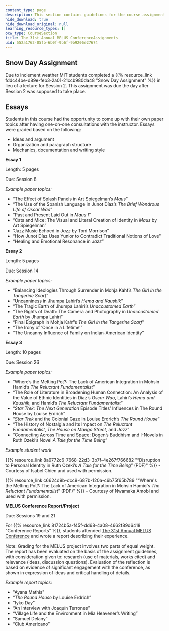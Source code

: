 ```yaml
---
content_type: page
description: This section contains guidelines for the course assignments.
hide_download: true
hide_download_original: null
learning_resource_types: []
ocw_type: CourseSection
title: The 31st Annual MELUS ConferenceAssignments
uid: 552a1762-05fb-6b0f-9b6f-9b9206e27674
---
```


Snow Day Assignment
-------------------

Due to inclement weather MIT students completed a {{% resource_link fddc44be-d89e-feb3-2a01-21ccb980da48 "Snow Day Assignment" %}} in lieu of a lecture for Session 2. This assignment was due the day after Session 2 was supposed to take place.

Essays
------

Students in this course had the opportunity to come up with their own paper topics after having one-on-one consultations with the instructor. Essays were graded based on the following: 

*   Ideas and argument
*   Organization and paragraph structure
*   Mechanics, documentation and writing style

**Essay 1**

Length: 5 pages

Due: Session 8

_Example paper topics:_

*   “The Effect of Splash Panels in Art Spiegelman’s _Maus_”
*   “The Use of the Spanish Language in Junot Díaz’s _The Brief Wondrous Life of Oscar Wao_”
*   “Past and Present Laid Out in _Maus I_”
*   “Cats and Mice: The Visual and Literal Creation of Identity in _Maus_ by Art Spiegelman”
*   “Jazz Music Echoed in _Jazz_ by Toni Morrison”
*   “How Junot Díaz Uses Yunior to Contradict Traditional Notions of Love"
*   “Healing and Emotional Resonance in _Jazz_”

**Essay 2**

Length: 5 pages

Due: Session 14

_Example paper topics:_

*   “Balancing Ideologies Through Surrender in Mohja Kahf’s _The Girl in the Tangerine Scarf_”
*   “Uncanniness in Jhumpa Lahiri’s _Hema and Kaushik_”
*   “The Tragic Earth of Jhumpa Lahiri’s _Unaccustomed Earth_”
*   “The Rights of Death: The Camera and Photography in _Unaccustomed Earth_ by Jhumpa Lahiri”
*   “Final Epigraph in Mohja Kahf’s _The Girl in the Tangerine Scarf_”
*   “The Irony of ‘Once in a Lifetime’”
*   “The Uncanny Influence of Family on Indian-American Identity”

**Essay 3**

Length: 10 pages

Due: Session 26

_Example paper topics:_

*   “Where’s the Melting Pot?: The Lack of American Integration in Mohsin Hamid’s _The Reluctant Fundamentalist_”
*   “The Role of Literature in Broadening Human Connection: An Analysis of the Value of Ethnic Identities in Diaz’s _Oscar Wao_, Lahiri’s _Hema and Kaushik_, and Hamid’s _The Reluctant Fundamentalist_”
*   “_Star Trek: The Next Generation_ Episode Titles’ Influences in The Round House by Louise Erdrich”
*   “_Star Trek_ and the Colonial Gaze in Louise Erdrich’s _The Round House_”
*   “The History of Nostalgia and Its Impact on _The Reluctant Fundamentalist_, _The House on Mango Street_, and _Jazz_”
*   “Connecting Across Time and Space: Dogen’s Buddhism and I-Novels in Ruth Ozeki’s Novel _A Tale for the Time Being_”

_Example student work_

{{% resource_link 8a9772c6-7668-22d3-3b7f-4e267f766682 "“Disruption to Personal Identity in Ruth Ozeki’s _A Tale for the Time Being_” (PDF)" %}} - Courtesy of Isabel Chien and used with permission.

{{% resource_link c6624d9b-dcc9-687b-120a-c6b75f65b789 "“Where's the Melting Pot?: The Lack of American Integration in Mohsin Hamid's _The Reluctant Fundamentalist_” (PDF)" %}} - Courtesy of Nwamaka Amobi and used with permission.

**MELUS Conference Report/Project**

Due: Sessions 19 and 21

For {{% resource_link 81724b5a-f45f-dd68-4a08-4662f89d6418 "Conference Reports" %}}, students attended [The 31st Annual MELUS Conference](https://networks.h-net.org/node/2606/discussions/144880/cfp-melus-31st-annual-conference-mit-april-27-30-2017) and wrote a report describing their experience.

Note: Grading for the MELUS project involves two parts of equal weight. The report has been evaluated on the basis of the assignment guidelines, with consideration given to: research (use of materials, works cited) and relevance (ideas, discussion questions). Evaluation of the reflection is based on evidence of significant engagement with the conference, as shown in expression of ideas and critical handling of details.

_Example report topics:_

*   "Ayana Mathis"
*   “_The Round House_ by Louise Erdrich”
*   "Iyko Day"
*   “An Interview with Joaquín Terrones”
*   “Village Life and the Environment in Mia Heavener’s Writing”
*   “Samuel Delany”
*   “Club Americano”